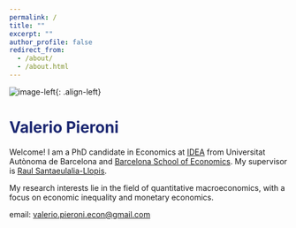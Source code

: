 ```yaml
---
permalink: /
title: ""
excerpt: ""
author_profile: false
redirect_from: 
  - /about/
  - /about.html
---
```


![image-left](https://valeriopieroni.github.io/images/profile.png){: .align-left}
<h1 style="color:rgb(27,39,113);">Valerio Pieroni</h1>  

Welcome! I am a PhD candidate in Economics at <a href="https://www.uabidea.eu/" target="_blank">IDEA</a> from Universitat Autònoma de Barcelona and <a href="http://bse.eu/" target="_blank">Barcelona School of Economics</a>. My supervisor is <a href="http://r-santaeulalia.net/" target="_blank">Raul Santaeulalia-Llopis</a>. 

My research interests lie in the field of quantitative macroeconomics, with a focus on economic inequality and monetary economics. 

email: <a href="mailto:valerio.pieroni.econ@gmail.com">valerio.pieroni.econ@gmail.com</a>

  <br>
    <br>
      <br>
        <br>
          <br>
            <br>
              <br>
                <br>
                  <br>
                    <br>


